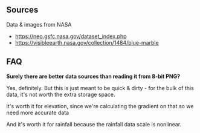 ## Sources

Data & images from NASA

* https://neo.gsfc.nasa.gov/dataset_index.php
* https://visibleearth.nasa.gov/collection/1484/blue-marble

## FAQ

**Surely there are better data sources than reading it from 8-bit PNG?**

Yes, definitely. But this is just meant to be quick & dirty - for the bulk of this data, it's not worth the extra storage space.

It's worth it for elevation, since we're calculating the gradient on that so we need more accurate data

And it's worth it for rainfall because the rainfall data scale is nonlinear.
